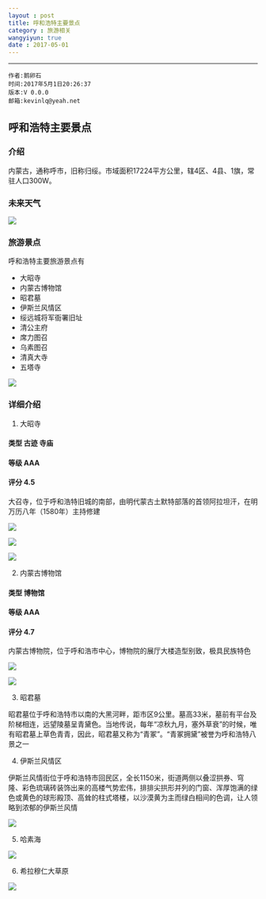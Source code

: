 ```yaml
---
layout : post
title: 呼和浩特主要景点
category : 旅游相关
wangyiyun: true
date : 2017-05-01
---
```


******

    作者:鹅卵石
    时间:2017年5月1日20:26:37
    版本:V 0.0.0
    邮箱:kevinlq@yeah.net

<!-- more -->

## 呼和浩特主要景点

### 介绍

内蒙古，通称呼市，旧称归绥。市域面积17224平方公里，辖4区、4县、1旗，常驻人口300W。

### 未来天气

![](/res/img/blog/旅游相关/20170501/10.png)

### 旅游景点

呼和浩特主要旅游景点有

* 大昭寺
* 内蒙古博物馆
* 昭君墓
* 伊斯兰风情区
* 绥远城将军衙署旧址
* 清公主府
* 席力图召
* 乌素图召
* 清真大寺
* 五塔寺

![](/res/img/blog/旅游相关/20170501/6.png)

### 详细介绍

1. 大昭寺

#### 类型 古迹 寺庙

#### 等级 AAA

#### 评分 4.5

大召寺，位于呼和浩特旧城的南部，由明代蒙古土默特部落的首领阿拉坦汗，在明万历八年（1580年）主持修建

![](/res/img/blog/旅游相关/20170501/3.png)

![](/res/img/blog/旅游相关/20170501/2.jpg)

![](/res/img/blog/旅游相关/20170501/1.jpg)


2. 内蒙古博物馆

#### 类型 博物馆

#### 等级 AAA

#### 评分 4.7

内蒙古博物院，位于呼和浩市中心，博物院的展厅大楼造型别致，极具民族特色

![](/res/img/blog/旅游相关/20170501/5.png)

![](/res/img/blog/旅游相关/20170501/4.jpg)

3. 昭君墓

昭君墓位于呼和浩特市以南的大黑河畔，距市区9公里。墓高33米，墓前有平台及阶梯相连，远望陵墓呈青黛色。当地传说，每年“凉秋九月，塞外草衰”的时候，唯有昭君墓上草色青青，因此，昭君墓又称为“青冢”。“青冢拥黛”被誉为呼和浩特八景之一

4. 伊斯兰风情区

伊斯兰风情街位于呼和浩特市回民区，全长1150米，街道两侧以叠涩拱券、穹隆、彩色琉璃砖装饰出来的高楼气势宏伟，排排尖拱形并列的门窗、浑厚饱满的绿色或黄色的球形殿顶、高耸的柱式塔楼，以沙漠黄为主而绿白相间的色调，让人领略到浓郁的伊斯兰风情

![](/res/img/blog/旅游相关/20170501/7.png)

5. 哈素海

![](/res/img/blog/旅游相关/20170501/8.png)

6. 希拉穆仁大草原

![](/res/img/blog/旅游相关/20170501/9.png)